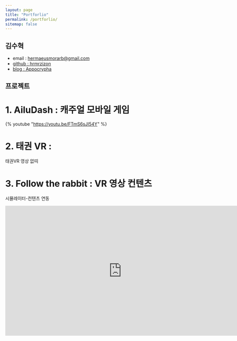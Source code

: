 ```yaml
---
layout: page
title: "Portforlio"
permalink: /portforlio/
sitemap: false
---
```


## 김수혁

- email : hermaeusmorarb@gmail.com
- <a href="https://github.com/hrmrzizon">github : hrmrzizon</a>
- <a href="https://hrmrzizon.github.io">blog : Appocrypha</a>

## 프로젝트

# 1. AiluDash : 캐주얼 모바일 게임


{% youtube "https://youtu.be/FTmS6sJI54Y" %}

# 2. 태권 VR :
태권VR 영상 없띠


# 3. Follow the rabbit : VR 영상 컨텐츠

시뮬레이터-컨텐츠 연동

<iframe src="https://www.facebook.com/plugins/video.php?href=https%3A%2F%2Fwww.facebook.com%2Fwatch%2F%3Fv%3D2330968293794948&show_text=false&width=734&height=411&appId" width="734" height="411" style="border:none;overflow:hidden" scrolling="no" frameborder="0" allowTransparency="true" allow="encrypted-media" allowFullScreen="true"></iframe>
<br>
